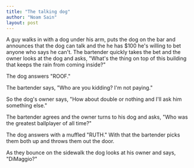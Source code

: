 ```yaml
---
title: "The talking dog"
author: "Noam Sain"
layout: post
---
```


A guy walks in with a dog under his arm, puts the dog on the bar and announces that the dog can talk and the he has $100 he's willing to bet anyone who says he can't. The bartender quickly takes the bet and the owner looks at the dog and asks, "What's the thing on top of this building that keeps the rain from coming inside?"

The dog answers "ROOF."

The bartender says, "Who are you kidding? I'm not paying."

So the dog's owner says, "How about double or nothing and I'll ask him something else."

The bartender agrees and the owner turns to his dog and asks, "Who was the greatest ballplayer of all time?"

The dog answers with a muffled "RUTH." With that the bartender picks them both up and throws them out the door.

As they bounce on the sidewalk the dog looks at his owner and says, "DiMaggio?"
